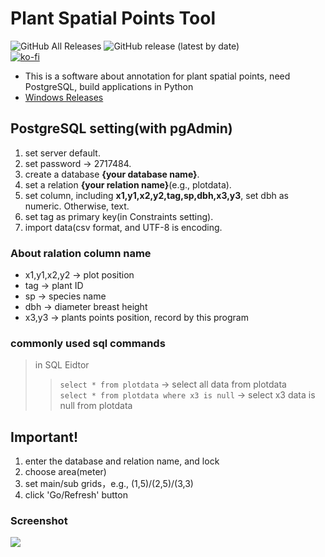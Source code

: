 # Plant Spatial Points Tool  
![GitHub All Releases](https://img.shields.io/github/downloads/leeyaowen/Mapkeying_python/total?color=green) ![GitHub release (latest by date)](https://img.shields.io/github/v/release/leeyaowen/Mapkeying_python?color=green)  
[![ko-fi](https://ko-fi.com/img/githubbutton_sm.svg)](https://ko-fi.com/A0A1E23BS)  
* This is a software about annotation for plant spatial points, need PostgreSQL, build applications in Python  
* [Windows Releases](https://github.com/leeyaowen/Mapkeying_python/releases)  

## PostgreSQL setting(with pgAdmin)
1. set server default.
2. set password -> 2717484.
3. create a database **{your database name}**.
4. set a relation **{your relation name}**(e.g., plotdata).
5. set column, including **x1,y1,x2,y2,tag,sp,dbh,x3,y3**, set dbh as numeric. Otherwise, text.  
6. set tag as primary key(in Constraints setting).  
7. import data(csv format, and UTF-8 is encoding.  

### About ralation column name
* x1,y1,x2,y2 -> plot position  
* tag -> plant ID  
* sp -> species name  
* dbh -> diameter breast height  
* x3,y3 -> plants points position, record by this program  

### commonly used sql commands
> in SQL Eidtor
>> `select * from plotdata` -> select all data from plotdata  
>> `select * from plotdata where x3 is null` -> select x3 data is null from plotdata  

## Important!  
1. enter the database and relation name, and lock  
2. choose area(meter)    
3. set main/sub grids，e.g., (1,5)/(2,5)/(3,3)  
4. click 'Go/Refresh' button   

### Screenshot  
![](Mapkeying_python_picture/program_view.PNG)
